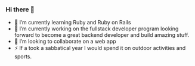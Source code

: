 ### Hi there 👋

- 🌱 I’m currently learning Ruby and Ruby on Rails
- 🔭 I’m currently working on the fullstack developer program looking forward to become a great backend developer and build amazing stuff.
- 👯 I’m looking to collaborate on a web app
- ⚡ If a took a sabbatical year I would spend it on outdoor activities and sports.


<!--
**SilviaMargaritaOcegueda/SilviaMargaritaOcegueda** is a ✨ _special_ ✨ repository because its `README.md` (this file) appears on your GitHub profile.

Here are some ideas to get you started:

...


- 🤔 I’m looking for help with ...
- 💬 Ask me about ...
- 📫 How to reach me: ...
- 😄 Pronouns: ...
- 
-->
